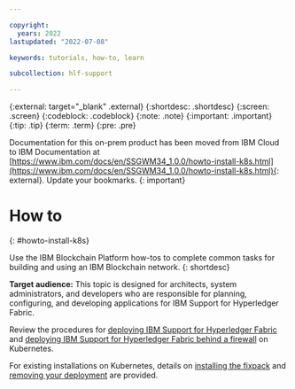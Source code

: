 ```yaml
---

copyright:
  years: 2022
lastupdated: "2022-07-08"

keywords: tutorials, how-to, learn

subcollection: hlf-support

---
```


{:external: target="_blank" .external}
{:shortdesc: .shortdesc}
{:screen: .screen}
{:codeblock: .codeblock}
{:note: .note}
{:important: .important}
{:tip: .tip}
{:term: .term}
{:pre: .pre}




Documentation for this on-prem product has been moved from IBM Cloud to IBM Documentation at [https://www.ibm.com/docs/en/SSGWM34_1.0.0/howto-install-k8s.html](https://www.ibm.com/docs/en/SSGWM34_1.0.0/howto-install-k8s.html){: external}. Update your bookmarks.
{: important}

# How to
{: #howto-install-k8s}

Use the IBM Blockchain Platform how-tos to complete common tasks for building and using an IBM Blockchain network. 
{: shortdesc}

**Target audience:** This topic is designed for architects, system administrators, and developers who are responsible 
for planning, configuring, and developing applications for IBM Support for Hyperledger Fabric.

Review the procedures for [deploying IBM Support for Hyperledger Fabric](howto/console-deploy-k8.md) and 
[deploying IBM Support for Hyperledger Fabric behind a firewall](howto/console-deploy-k8-firewall.md) on Kubernetes.

For existing installations on Kubernetes, details on [installing the fixpack](howto/console-fixpack.md) and [removing your deployment](howto/console-delete-k8.md) are provided.



